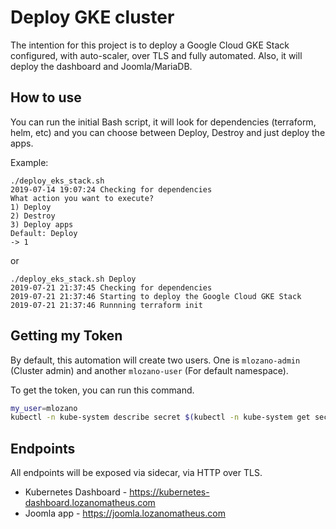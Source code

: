 # Deploy GKE cluster

The intention for this project is to deploy a Google Cloud GKE Stack configured, with auto-scaler, over TLS and fully automated. Also, it will deploy the dashboard and Joomla/MariaDB.

## How to use

You can run the initial Bash script, it will look for dependencies (terraform, helm, etc) and you can choose between Deploy, Destroy and just deploy the apps.

Example:

```text
./deploy_eks_stack.sh
2019-07-14 19:07:24 Checking for dependencies
What action you want to execute?
1) Deploy
2) Destroy
3) Deploy apps
Default: Deploy
-> 1
```

or

```text
./deploy_eks_stack.sh Deploy
2019-07-21 21:37:45 Checking for dependencies
2019-07-21 21:37:46 Starting to deploy the Google Cloud GKE Stack
2019-07-21 21:37:46 Runnning terraform init
```

## Getting my Token

By default, this automation will create two users. One is `mlozano-admin` (Cluster admin) and another `mlozano-user` (For default namespace).

To get the token, you can run this command.

```bash
my_user=mlozano
kubectl -n kube-system describe secret $(kubectl -n kube-system get secret | awk '/'"${my_user}"'/ { rc = 1; print $NF }; END { exit !rc }' || echo "user not found")
```

## Endpoints

All endpoints will be exposed via sidecar, via HTTP over TLS.

* Kubernetes Dashboard - https://kubernetes-dashboard.lozanomatheus.com
* Joomla app - https://joomla.lozanomatheus.com
